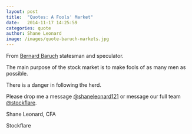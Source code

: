 ```yaml
---
layout: post
title:  "Quotes: A Fools' Market"
date:   2014-11-17 14:25:59
categories: quote
author: Shane Leonard
image: /images/quote-baruch-markets.jpg
---
```


From [Bernard Baruch](http://en.wikipedia.org/wiki/Bernard_Baruch) statesman and speculator.

The main purpose of the stock market is to make fools of as many men as possible.

There is a danger in following the herd.

Please drop me a message [@shaneleonard121](https://twitter.com/shaneleonard121) or message our full team [@stockflare](https://twitter.com/stockflare).

Shane Leonard, CFA

Stockflare